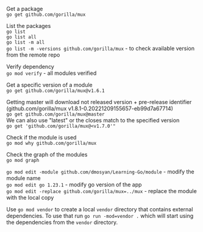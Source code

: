 Get a package <br />
`go get github.com/gorilla/mux`

List the packages <br />
`go list` <br />
`go list all` <br />
`go list -m all` <br />
`go list -m -versions github.com/gorilla/mux` - to check available version from the remote repo <br />

Verify dependency <br />
`go mod verify` - all modules verified <br />

Get a specific version of a module <br />
`go get github.com/gorilla/mux@v1.6.1` <br />

Getting master will download not released version + pre-release identifier (github.com/gorilla/mux v1.8.1-0.20221209155657-eb99d7a67714) <br />
`go get github.com/gorilla/mux@master` <br />
We can also use "latest" or the closes match to the specified version <br />
`go get 'github.com/gorilla/mux@<v1.7.0'"` <br />

Check if the module is used <br />
`go mod why github.com/gorilla/mux ` <br />

Check the graph of the modules <br />
`go mod graph ` <br />

`go mod edit -module github.com/dmosyan/Learning-Go/module` - modify the module name <br />
`go mod edit go 1.23.1` - modify go version of the app <br /> 
`go mod edit -replace github.com/gorilla/mux=../mux` - replace the module with the local copy <br />

Use `go mod vendor` to create a local `vendor` directory that contains external dependencies. To use that run `go run -mod=vendor .` which will start using the dependencies from the `vendor` directory.











